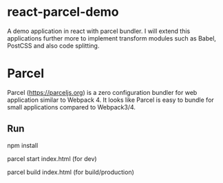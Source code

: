 # react-parcel-demo
A demo application in react with parcel bundler. I will extend this applications further more to implement transform modules such as Babel, PostCSS and also code splitting.

# Parcel
Parcel (https://parceljs.org) is a zero configuration bundler for web application similar to Webpack 4. It looks like Parcel is easy to bundle for small applications compared to Webpack3/4.  
## Run
npm install

parcel start index.html (for dev)

parcel build index.html  (for build/production)
```
